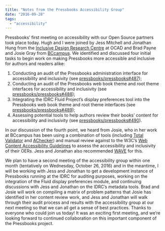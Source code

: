 ```yaml
---
title: "Notes from the Pressbooks Accessibility Group"
date: "2016-09-28"
tags: 
  - "accessibility"
---
```


Pressbooks’ first meeting on accessibility with our Open Source partners took place today. Hugh and I were joined by Jess Mitchell and Jonathan Hung from the [Inclusive Design Research Centre](http://idrc.ocadu.ca) at OCAD and Brad Payne and Josie Gray from [BCcampus](https://bccampus.ca). We identified and discussed four initial tasks to begin work on making Pressbooks more accessible and inclusive for authors and readers alike:

1. Conducting an audit of the Pressbooks administration interface for accessibility and inclusivity (see [pressbooks/pressbooks#487](https://github.com/pressbooks/pressbooks/issues/487 "Conduct accessibility & inclusivity audit of administration interface"));
2. Conducting an audit of the Pressbooks web book theme and root theme interfaces for accessibility and inclusivity (see [pressbooks/pressbooks#488](https://github.com/pressbooks/pressbooks/issues/488 "Conduct accessibility & inclusivity audit of web book interface"));
3. Integrating the IDRC Fluid Project’s display preferences tool into the Pressbooks web book theme and root theme interfaces (see [pressbooks/pressbooks#489](https://github.com/pressbooks/pressbooks/issues/489 "Add @fluid-project user interface options to web books and root theme"));
4. Assessing potential tools to help authors review their books’ content for accessibility and inclusivity (see [pressbooks/pressbooks#490](https://github.com/pressbooks/pressbooks/issues/490 "Accessibility & inclusivity review tool for book content")).

In our discussion of the fourth point, we heard from Josie, who in her work at BCcampus has been using a combination of tools (including [Total Validator](https://www.totalvalidator.com/downloads/index.html) and [AChecker](http://achecker.ca/checker/index.php)) and manual review against to the W3C’s [Web Content Accessibility Guidelines](https://www.w3.org/WAI/WCAG20/quickref/) to assess the accessibility and inclusivity of their OERs. Jess and Jonathan also recommended [WAVE](http://wave.webaim.org/) for this.

We plan to have a second meeting of the accessibility group within one month (tentatively on Wednesday, October 26, 2016) and in the meantime, I will be working with Jess and Jonathan to get a development instance of Pressbooks running at the IDRC for auditing purposes, working on the integration of the Fluid display preferences module, and continuing discussions with Jess and Jonathan on the IDRC’s metadata tools. Brad and Josie will work on compiling a matrix of problem patterns that Josie has identified in her content review work, and Jess and Jonathan will walk through their audit process and results with the accessibility group at our next meeting so that we can all get a sense of best practices. Thanks to everyone who could join us today! It was an exciting first meeting, and we’re looking forward to continued collaboration on this important component of the Pressbooks project.

